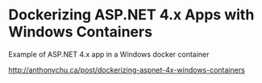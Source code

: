 # Dockerizing ASP.NET 4.x Apps with Windows Containers

Example of ASP.NET 4.x app in a Windows docker container

http://anthonychu.ca/post/dockerizing-aspnet-4x-windows-containers

